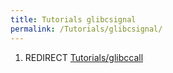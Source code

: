 ```yaml
---
title: Tutorials glibcsignal
permalink: /Tutorials/glibcsignal/
---
```


1.  REDIRECT [Tutorials/glibccall](/Tutorials/glibccall "wikilink")

